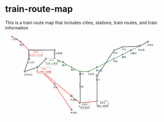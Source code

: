 # train-route-map

This is a train route map that includes cities, stations, train routes, and train information

![demo](demo.gif)
